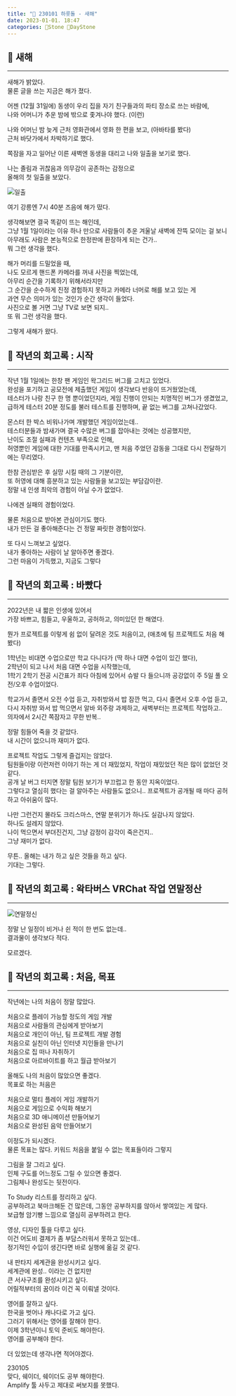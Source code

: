 ```yaml
---
title: "🌱 230101 하룻돌 - 새해"
date: 2023-01-01. 18:47
categories: 🗿Stone 🌱DayStone
---
```


## 🗿 새해

---

새해가 밝았다.  
물론 글을 쓰는 지금은 해가 졌다.  

어젠 (12월 31일에) 동생이 우리 집을 자기 친구들과의 파티 장소로 쓰는 바람에,  
나와 어머니가 추운 밤에 밖으로 좇겨나야 했다. (이런)  

나와 어머닌 밤 늦게 근처 영화관에서 영화 한 편을 보고, (아바타를 봤다)  
근처 바닷가에서 차박하기로 했다.  

쪽잠을 자고 일어난 이른 새벽엔 동생을 대리고 나와 일출을 보기로 했다.  

나는 졸림과 귀찮음과 의무감이 공존하는 감정으로  
올해의 첫 일출을 보았다.  

![일출](/assets/img/230101/230101_0000.jpg)

여기 강릉엔 7시 40분 즈음에 해가 떴다.

생각해보면 결국 똑같이 뜨는 해인데,  
그냥 1월 1일이라는 이유 하나 만으로 사람들이 추운 겨울날 새벽에 잔뜩 모이는 걸 보니  
아무래도 사람은 본능적으로 한정판에 환장하게 되는 건가..  
뭐 그런 생각을 했다.  

해가 머리를 드밀었을 때,  
나도 모르게 핸드폰 카메라를 꺼내 사진을 찍었는데,  
아무리 순간을 기록하기 위해서라지만  
그 순간을 순수하게 진정 경험하지 못하고 카메라 너머로 해를 보고 있는 게  
과연 무슨 의미가 있는 것인가 순간 생각이 들었다.  
사진으로 볼 거면 그냥 TV로 보면 되지..  
또 뭐 그런 생각을 했다.

그렇게 새해가 왔다.  

## 🗿 작년의 회고록 : 시작

---

작년 1월 1일에는 한창 팬 게임인 왁그리드 버그를 고치고 있었다.  
완성을 포기하고 공모전에 제출했던 게임이 생각보다 반응이 뜨거웠었는데,  
테스터가 나랑 친구 한 명 뿐이었던지라, 게임 진행이 안되는 치명적인 버그가 생겼었고,  
급하게 테스터 20분 정도를 불러 테스트를 진행하며, 끝 없는 버그를 고쳐나갔었다.  

몬스터 한 박스 비워나가며 개발했던 게임이었는데..  
테스터분들과 밤새가며 결국 수많은 버그를 잡아내는 것에는 성공했지만,  
난이도 조절 실패과 컨텐츠 부족으로 인해,  
허영뿐인 게임에 대한 기대를 만족시키고, 맨 처음 주었던 감동을 그대로 다시 전달하기에는 무리였다.  

한참 관심받은 후 실망 시킬 때의 그 기분이란,  
또 허영에 대해 흥분하고 있는 사람들을 보고있는 부담감이란.  
정말 내 인생 최악의 경험이 아닐 수가 없었다.  

나에겐 실패의 경험이었다.  

물론 처음으로 받아본 관심이기도 했다.  
내가 만든 걸 좋아해준다는 건 정말 짜릿한 경험이었다.  

또 다시 느껴보고 싶었다.  
내가 좋아하는 사람이 날 알아주면 좋겠다.  
그런 마음이 가득했고, 지금도 그렇다  

## 🗿 작년의 회고록 : 바빴다

---

2022년은 내 짧은 인생에 있어서  
가장 바쁘고, 힘들고, 우울하고, 공허하고, 의미있던 한 해였다.  

뭔가 프로젝트를 이렇게 쉼 없이 달려온 것도 처음이고, (애초에 팀 프로젝트도 처음 해봤다)  

1학년는 비대면 수업으로만 학교 다니다가 (딱 하나 대면 수업이 있긴 했다),  
2학년이 되고 나서 처음 대면 수업을 시작했는데,  
1학기 2학기 전공 시간표가 죄다 아침에 있어서 슈발 다 들으니까 공강없이 주 5일 풀 오전/오후 수업이었다.  

학교가서 졸면서 오전 수업 듣고, 자취방와서 밥 잠깐 먹고, 다시 졸면서 오후 수업 듣고,  
다시 자취방 와서 밥 먹으면서 알바 외주랑 과제하고, 새벽부터는 프로젝트 작업하고..  
의자에서 2시간 쪽잠자고 무한 반복..  

정말 힘들어 죽을 것 같았다.  
내 시간이 없으니까 재미가 없다.  

프로젝트 작업도 그렇게 즐겁지는 않았다.  
팀원들이랑 이런저런 이야기 하는 게 더 재밌었지, 작업이 재밌었던 적은 많이 없었던 것 같다.  
공개 날 버그 터지면 정말 팀원 보기가 부끄럽고 한 동안 지옥이었다.  
그렇다고 열심히 했다는 걸 알아주는 사람들도 없으니.. 프로젝트가 공개될 때 마다 공허하고 아쉬움이 많다.  

나만 그런건지 몰라도 크리스마스, 연말 분위기가 하나도 실감나지 않았다.  
하나도 설레지 않았다.  
나이 먹으면서 부뎌진건지, 그냥 감정이 감각이 죽은건지..  
그냥 재미가 없다.  

무튼..
올해는 내가 하고 싶은 것들을 하고 싶다.  
기대는 그렇다.  

## 🗿 작년의 회고록 : 왁타버스 VRChat 작업 연말정산

---

![연말정신](/assets/img/230101/230101_0001.png)

정말 난 일정이 비거나 쉰 적이 한 번도 없는데..  
결과물이 생각보다 적다.  

모르겠다.  

## 🗿 작년의 회고록 : 처음, 목표

---

작년에는 나의 처음이 정말 많았다.  

처음으로 플레이 가능할 정도의 게임 개발  
처음으로 사람들의 관심에게 받아보기  
처음으로 개인이 아닌, 팀 프로젝트 개발 경험  
처음으로 실친이 아닌 인터넷 지인들을 만나기  
처음으로 집 떠나 자취하기  
처음으로 아르바이트를 하고 월급 받아보기  

올해도 나의 처음이 많았으면 좋겠다.  
목표로 하는 처음은  

처음으로 멀티 플레이 게임 개발하기  
처음으로 게임으로 수익화 해보기  
처음으로 3D 애니메이션 만들어보기  
처음으로 완성된 음악 만들어보기  

이정도가 되시겠다.  
물론 목표는 많다. 키워드 처음을 붙일 수 없는 목표들이라 그렇지  

그림을 잘 그리고 싶다.  
인체 구도를 어느정도 그릴 수 있으면 좋겠다.  
그림체나 완성도는 뒷전이다.  

To Study 리스트를 정리하고 싶다.  
공부하려고 북마크해둔 건 많은데, 그동안 공부하지를 않아서 쌓여있는 게 많다.  
보급형 암기빵 느낌으로 열심히 공부하려고 한다.  

영상, 디자인 툴을 다루고 싶다.  
이건 어도비 결제가 좀 부담스러워서 못하고 있는데..  
정기적인 수입이 생긴다면 바로 실행에 옮길 것 같다.  

내 판타지 세계관을 완성시키고 싶다.  
세계관에 완성.. 이라는 건 없지만  
큰 서사구조를 완성시키고 싶다.  
어릴적부터의 꿈이라 이건 꼭 이뤄낼 것이다.  

영어를 잘하고 싶다.  
한국을 벗어나 캐나다로 가고 싶다.  
그러기 위해서는 영어를 잘해야 한다.  
이제 3학년이니 토익 준비도 해야한다.  
영어를 공부해야 한다.  

더 있었는데 생각나면 적어야겠다.  

230105  
맞다, 쉐이더, 쉐이더도 공부 해야한다.  
Amplify 툴 사두고 제대로 써보지를 못했다.  
